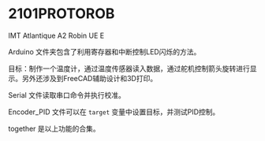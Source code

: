 # 2101PROTOROB
IMT Atlantique A2 Robin UE E

Arduino 文件夹包含了利用寄存器和中断控制LED闪烁的方法。

目标：制作一个温度计，通过温度传感器读入数据，通过舵机控制箭头旋转进行显示。另外还涉及到FreeCAD辅助设计和3D打印。

Serial 文件读取串口命令并执行校准。

Encoder_PID 文件可以在 `target` 变量中设置目标，并测试PID控制。

together 是以上功能的合集。
